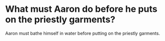 # What must Aaron do before he puts on the priestly garments?

Aaron must bathe himself in water before putting on the priestly garments.
